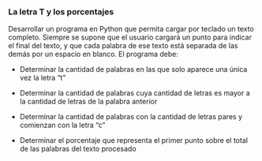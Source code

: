 ### La letra T y los porcentajes

Desarrollar un programa en Python que permita cargar por teclado un texto completo. Siempre se supone que el usuario cargará un punto para indicar el final del texto, y que cada palabra de ese texto está separada de las demás por un espacio en blanco. El programa debe:

* Determinar la cantidad de palabras en las que solo aparece una única vez la letra “t”

* Determinar la cantidad de palabras cuya cantidad de letras es mayor a la cantidad de letras de la palabra anterior

* Determinar la cantidad de palabras con la cantidad de letras pares y comienzan con la letra “c”

* Determinar el porcentaje que representa el primer punto sobre el total de las palabras del texto procesado